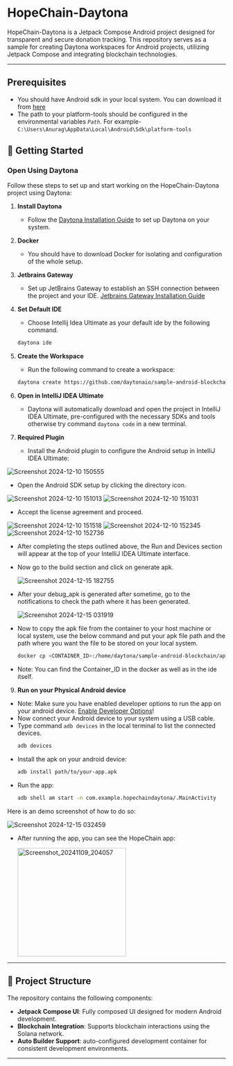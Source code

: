 
# HopeChain-Daytona

HopeChain-Daytona is a Jetpack Compose Android project designed for transparent and secure donation tracking. This repository serves as a sample for creating Daytona workspaces for Android projects, utilizing Jetpack Compose and integrating blockchain technologies.

---

## Prerequisites
- You should have Android sdk in your local system. You can download it from [here](https://developer.android.com/tools/releases/platform-tools)
- The path to your platform-tools should be configured in the environmental variables *```Path```*. For example- ```C:\Users\Anurag\AppData\Local\Android\Sdk\platform-tools```

## 🚀 Getting Started

### Open Using Daytona
Follow these steps to set up and start working on the HopeChain-Daytona project using Daytona:

1. **Install Daytona**
   - Follow the [Daytona Installation Guide](https://github.com/daytonaio/daytona#installation) to set up Daytona on your system.

2. **Docker**
   - You should have to download Docker for isolating and configuration of the whole setup.
   
3. **Jetbrains Gateway**
   - Set up JetBrains Gateway to establish an SSH connection between the project and your IDE.
   [Jetbrains Gateway Installation Guide](https://www.jetbrains.com/remote-development/gateway/)

4. **Set Default IDE**
   - Choose Intellij Idea Ultimate as your default ide by the following command.
   ```bash
   daytona ide
   ```
5. **Create the Workspace**
   - Run the following command to create a workspace:
   ```bash
   daytona create https://github.com/daytonaio/sample-android-blockchain
   ```

7. **Open in IntelliJ IDEA Ultimate**
   - Daytona will automatically download and open the project in IntelliJ IDEA Ultimate, pre-configured with the necessary SDKs and tools otherwise try command ```daytona code``` in a new terminal.
   
8. **Required Plugin**
   - Install the Android plugin to configure the Android setup in IntelliJ IDEA Ultimate:

![Screenshot 2024-12-10 150555](https://github.com/user-attachments/assets/b996bc3a-a4d1-4eca-94a1-cd4a7ca2f703)

   - Open the Android SDK setup by clicking the directory icon.

![Screenshot 2024-12-10 151013](https://github.com/user-attachments/assets/e7c8250f-448e-45ce-b411-d4817e7c32ec)
![Screenshot 2024-12-10 151031](https://github.com/user-attachments/assets/4d5393ba-212e-4da8-86ed-292094c4433a)

   - Accept the license agreement and proceed.

![Screenshot 2024-12-10 151518](https://github.com/user-attachments/assets/7dcda1e6-a1cd-471b-9ea7-a9b174dbfddc)
![Screenshot 2024-12-10 152345](https://github.com/user-attachments/assets/ff3d0e65-7a53-4baf-b89c-0848e2194628)
![Screenshot 2024-12-10 152736](https://github.com/user-attachments/assets/1f51bc0f-ae67-40e4-8659-4aae84e7e49a)

   - After completing the steps outlined above, the Run and Devices section will appear at the top of your IntelliJ IDEA Ultimate interface.
   - Now go to the build section and click on generate apk.
     
     ![Screenshot 2024-12-15 182755](https://github.com/user-attachments/assets/723fecee-f433-4282-95ca-4c109dec66a7)
     
   - After your debug_apk is generated after sometime, go to the notifications to check the path where it has been generated.
     
     ![Screenshot 2024-12-15 031919](https://github.com/user-attachments/assets/5041a1a8-b013-4292-80a7-6d053cce0dfc)
   - Now to copy the apk file from the container to your host machine or local system, use the below command and put your apk file path and the path where you want the file to be stored on your local system.
     
     ```bash
     docker cp <CONTAINER_ID>:/home/daytona/sample-android-blockchain/app/build/outputs/apk/debug/app-debug.apk /path/to/destination/on/host
     ```
   - Note: You can find the Container_ID in the docker as well as in the ide itself.

9. **Run on your Physical Android device**
 - Note: Make sure you have enabled developer options to run the app on your android device.
   [Enable Developer Options](https://developer.android.com/studio/debug/dev-options)!
- Now connect your Android device to your system using a USB cable.
- Type command ```adb devices``` in the local terminal to list the connected devices. 
  ```bash
  adb devices
  ```
- Install the apk on your android device:
  ```bash
  adb install path/to/your-app.apk
  ```
- Run the app:
  ```bash
  adb shell am start -n com.example.hopechaindaytona/.MainActivity
  ```

Here is an demo screenshot of how to do so:

![Screenshot 2024-12-15 032459](https://github.com/user-attachments/assets/a64d5ca7-3911-4d60-8c1b-c5d6c2e86001)

- After running the app, you can see the HopeChain app:
  
  <img src="https://github.com/user-attachments/assets/55405640-dfe1-44f5-8769-78273896cc51" alt="Screenshot_20241109_204057" width="250"/>

---

## 📂 Project Structure
The repository contains the following components:
- **Jetpack Compose UI**: Fully composed UI designed for modern Android development.
- **Blockchain Integration**: Supports blockchain interactions using the Solana network.
- **Auto Builder Support**: auto-configured development container for consistent development environments.

---
